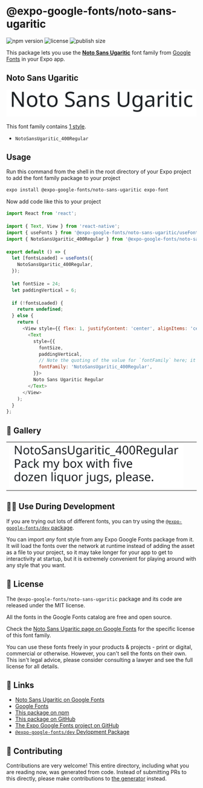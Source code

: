 # @expo-google-fonts/noto-sans-ugaritic

![npm version](https://flat.badgen.net/npm/v/@expo-google-fonts/noto-sans-ugaritic)
![license](https://flat.badgen.net/github/license/expo/google-fonts)
![publish size](https://flat.badgen.net/packagephobia/install/@expo-google-fonts/noto-sans-ugaritic)

This package lets you use the [**Noto Sans Ugaritic**](https://fonts.google.com/specimen/Noto+Sans+Ugaritic) font family from [Google Fonts](https://fonts.google.com/) in your Expo app.

## Noto Sans Ugaritic

![Noto Sans Ugaritic](./font-family.png)

This font family contains [1 style](#-gallery).

- `NotoSansUgaritic_400Regular`

## Usage

Run this command from the shell in the root directory of your Expo project to add the font family package to your project
```sh
expo install @expo-google-fonts/noto-sans-ugaritic expo-font
```

Now add code like this to your project
```js
import React from 'react';

import { Text, View } from 'react-native';
import { useFonts } from '@expo-google-fonts/noto-sans-ugaritic/useFonts';
import { NotoSansUgaritic_400Regular } from '@expo-google-fonts/noto-sans-ugaritic/400Regular';

export default () => {
  let [fontsLoaded] = useFonts({
    NotoSansUgaritic_400Regular,
  });

  let fontSize = 24;
  let paddingVertical = 6;

  if (!fontsLoaded) {
    return undefined;
  } else {
    return (
      <View style={{ flex: 1, justifyContent: 'center', alignItems: 'center' }}>
        <Text
          style={{
            fontSize,
            paddingVertical,
            // Note the quoting of the value for `fontFamily` here; it expects a string!
            fontFamily: 'NotoSansUgaritic_400Regular',
          }}>
          Noto Sans Ugaritic Regular
        </Text>
      </View>
    );
  }
};

```

## 🔡 Gallery


||||
|-|-|-|
|![NotoSansUgaritic_400Regular](.//400Regular/NotoSansUgaritic_400Regular.ttf.png)||||


## 👩‍💻 Use During Development

If you are trying out lots of different fonts, you can try using the [`@expo-google-fonts/dev` package](https://github.com/freeboub/google-fonts/tree/master/font-packages/dev#readme).

You can import *any* font style from any Expo Google Fonts package from it. It will load the fonts
over the network at runtime instead of adding the asset as a file to your project, so it may take longer
for your app to get to interactivity at startup, but it is extremely convenient
for playing around with any style that you want.

## 📖 License

The `@expo-google-fonts/noto-sans-ugaritic` package and its code are released under the MIT license.

All the fonts in the Google Fonts catalog are free and open source.

Check the [Noto Sans Ugaritic page on Google Fonts](https://fonts.google.com/specimen/Noto+Sans+Ugaritic) for the specific license of this font family.

You can use these fonts freely in your products & projects - print or digital, commercial or otherwise. However, you can't sell the fonts on their own. This isn't legal advice, please consider consulting a lawyer and see the full license for all details.

## 🔗 Links

- [Noto Sans Ugaritic on Google Fonts](https://fonts.google.com/specimen/Noto+Sans+Ugaritic)
- [Google Fonts](https://fonts.google.com/)
- [This package on npm](https://www.npmjs.com/package/@expo-google-fonts/noto-sans-ugaritic)
- [This package on GitHub](https://github.com/freeboub/google-fonts/tree/master/font-packages/noto-sans-ugaritic)
- [The Expo Google Fonts project on GitHub](https://github.com/freeboub/google-fonts)
- [`@expo-google-fonts/dev` Devlopment Package](https://github.com/freeboub/google-fonts/tree/master/font-packages/dev)

## 🤝 Contributing

Contributions are very welcome! This entire directory, including what you are reading now, was generated from code. Instead of submitting PRs to this directly, please make contributions to [the generator](https://github.com/freeboub/google-fonts/tree/master/packages/generator) instead.
